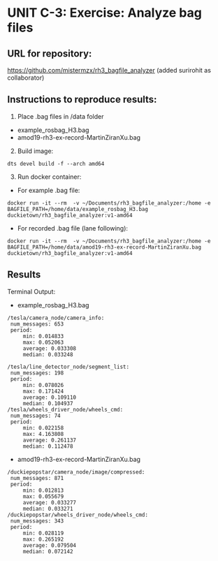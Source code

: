 # UNIT C-3: Exercise: Analyze bag files
## URL for repository:
https://github.com/mistermzx/rh3_bagfile_analyzer
(added surirohit as collaborator)
## Instructions to reproduce results:
1. Place .bag files in /data folder
  * example_rosbag_H3.bag 
  * amod19-rh3-ex-record-MartinZiranXu.bag

2. Build image:
```shell
dts devel build -f --arch amd64
```

3. Run docker container:
 * For example .bag file:
```shell
docker run -it --rm  -v ~/Documents/rh3_bagfile_analyzer:/home -e BAGFILE_PATH=/home/data/example_rosbag_H3.bag duckietown/rh3_bagfile_analyzer:v1-amd64
```
 * For recorded .bag file (lane following):
```shell
docker run -it --rm  -v ~/Documents/rh3_bagfile_analyzer:/home -e BAGFILE_PATH=/home/data/amod19-rh3-ex-record-MartinZiranXu.bag duckietown/rh3_bagfile_analyzer:v1-amd64
```
## Results
Terminal Output:
  * example_rosbag_H3.bag 
```shell
/tesla/camera_node/camera_info:
 num_messages: 653
 period:
     min: 0.014833
     max: 0.052063
     average: 0.033308
     median: 0.033248

/tesla/line_detector_node/segment_list:
 num_messages: 198
 period:
     min: 0.078026
     max: 0.171424
     average: 0.109110
     median: 0.104937
/tesla/wheels_driver_node/wheels_cmd:
 num_messages: 74
 period:
     min: 0.022158
     max: 4.163808
     average: 0.261137
     median: 0.112478
```
  * amod19-rh3-ex-record-MartinZiranXu.bag
```shell
/duckiepopstar/camera_node/image/compressed:
 num_messages: 871
 period:
     min: 0.012813
     max: 0.055679
     average: 0.033277
     median: 0.033271
/duckiepopstar/wheels_driver_node/wheels_cmd:
 num_messages: 343
 period:
     min: 0.028119
     max: 0.265192
     average: 0.079504
     median: 0.072142
```
